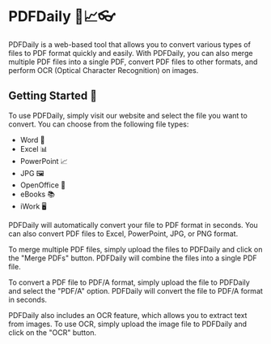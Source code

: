# PDFDaily 📄📈👓

PDFDaily is a web-based tool that allows you to convert various types of files to PDF format quickly and easily. With PDFDaily, you can also merge multiple PDF files into a single PDF, convert PDF files to other formats, and perform OCR (Optical Character Recognition) on images.

## Getting Started 🚀

To use PDFDaily, simply visit our website and select the file you want to convert. You can choose from the following file types:

- Word 📝
- Excel 📊
- PowerPoint 📈
- JPG 🖼️
- OpenOffice 📑
- eBooks 📚
- iWork 🖥️

PDFDaily will automatically convert your file to PDF format in seconds. You can also convert PDF files to Excel, PowerPoint, JPG, or PNG format.

To merge multiple PDF files, simply upload the files to PDFDaily and click on the "Merge PDFs" button. PDFDaily will combine the files into a single PDF file.

To convert a PDF file to PDF/A format, simply upload the file to PDFDaily and select the "PDF/A" option. PDFDaily will convert the file to PDF/A format in seconds.

PDFDaily also includes an OCR feature, which allows you to extract text from images. To use OCR, simply upload the image file to PDFDaily and click on the "OCR" button.


